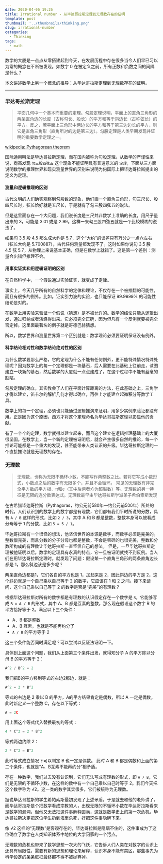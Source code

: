 ```yaml
---
date: 2020-04-06 19:26
title: Irrational number - 从毕达哥拉斯定理到无理数存在的证明
template: post
thumbnail: '../thumbnails/thinking.png'
slug: irrational-number
categories:
  - Thinking
tags:
  - math
---
```

数学的大厦是一点点从零搭建起到今天，在发展历程中存在很多当今人们早已习以为常的概念在不断被发现。如数字 0 在被定义之前，所有正数和负数之间的间隔是什么？

本文讲述数学上另一个概念的推导：从毕达哥拉斯定理到无理数存在的证明。

---

### 毕达哥拉斯定理

> 平面几何中一个基本而重要的定理。勾股定理说明，平面上的直角三角形的两条直角边的长度（古称勾长、股长）的平方和等于斜边长（古称弦长）的平方。反之，若平面上三角形中两边长的平方和等于第三边边长的平方，则它是直角三角形（直角所对的边是第三边）。勾股定理是人类早期发现并证明的重要数学定理之一。

<a target="_blank" href="https://en.wikipedia.org/wiki/Pythagorean_theorem">wikipedia: Pythagorean theorem</a>

国际通用叫法是毕达哥拉斯定理，而在国内被称为勾股定理。从数学的严谨性来说，商高发现 `勾三股四弦五` 这个现象不能证明具有普遍意义的 `定理`，下面从三方面说明数学的推理世界和现实测量世界的区别来说明为何国际上把毕达哥拉斯提出的定义为定理。

#### 测量和逻辑推理的区别

古代文明的人们确实观察到勾股数的现象，他们画一个直角三角形，勾三尺长、股四尺长时，弦长恰好就是五尺长，于是就有了勾三股四弦五的说法。

但是这里面存在一个大问题，我们说长度是三尺并非数学上准确的长度，用尺子量出来的 3，可能是 3.01 或是 2.99。这样一来勾三股四弦五就是一个比较模糊的说法了。

如果勾 3.5 股 4.5 那么弦大约是 5.7，这个“大约”的误差只有万分之一点六左右（弦长大约是 5.700887），古代任何测量都发现不了。这时如果你说勾 3.5 股 4.5 弦 5.7，从物理上来说基本正确，但是在数学上就错了。这是第一个差别：测量会出错但推理不会。

#### 用事实证实和用逻辑证明的区别

在自然科学中，一个假说通过实验证实，就变成了定律。

事实上，今天几乎所有的自然科学的定律和理论，不仅存在一个被推翻的可能性，而且有很多的例外。比如，证实引力波的实验，也只能保证 99.9999% 的可能性结论是对的。

在数学上用实验来验证一个假说（猜想）是不被允许的。数学的结论只能从逻辑出发，通过归纳或者演绎得出来。它必须完全正确，因为但凡有一个反例就要被完全否定掉。这里面最著名的例子就是哥德巴赫猜想。

所以，数学世界和测量世界第二个区别就是：数学理论必须要证明保证没有例外。

#### 科学结论相对性和数学结论绝对性的区别

为什么数学要那么严格，它的定理为什么不能有任何例外，更不能特殊情况特殊处理呢？因为数学上的每一个定理都是一块基石，后人需要在此基础上往前走，试图建立一块新的基石，然后数学的大厦就一点点建成了。在这个过程中不能有丝毫的缺陷。

勾股定理的确立，其实教会了人们在平面计算距离的方法，在此基础之上，三角学才得以建立，笛卡尔的解析几何才得以确立，再往上才能建立起微积分等数学工具。

数学上的每一个定理，必须也只能通过逻辑推演来证明，用多少实例来验证都没有用。正是因为这个原因，西方才将这个定理命名为毕达哥拉斯定理以彰显他的贡献。

有了一个个的定理，数学就得以建立起来，而且这个建立在逻辑推理基础上的大厦很坚固。在数学上，当一个新的定理被证明后，就会产生很多自然的推论，每一个推论可能都是一个重大的发现，甚至能带来人类认识的升级。毕达哥拉斯定理的一个直接推论就是无理数的存在。

### 无理数

> 无理数，也称为无限不循环小数，不能写作两整数之比。若将它写成小数形式，小数点之后的数字有无限多个，并且不会循环。 常见的无理数有非完全平方数的平方根、π和e（其中后两者均为超越数）等。无理数的另一特征是无限的连分数表达式。无理数最早由毕达哥拉斯学派弟子希伯索斯发现

在古希腊毕达哥拉斯（Pythagoras，约公元前580年—约公元前500年）所处的时代，人们认识到的数学上的数字都是有理数，它们都有我们平时所说的分数，具有 `A / B` 这样的形式，比如 `2 / 3`，其中 A 和 B 都是整数，整数本身可以被看成分母等于 1 的分数，比如 `5 = 5 / 1`。

毕达哥拉斯有一个很怪的想法，他坚信世界的本源是数字，而数字必须是完美的。整数很完美，而且分数的分子分母也都是整数，不会是零碎的也很完美，整数和分数所构成的有理数让毕达哥拉斯一直坚信自己的想法。
但是，一旦毕达哥拉斯定理被他证明以后，数学的定理具有永真的特点，它一旦被证明就找不到反例。当人们在用毕达哥拉斯定理时，就发现了问题：假设某一个直角三角形的两条直角边长都是 1，那么斜边该是多少呢？

两条直角边都是1，它们各自的平方也是 1，加起来是 2，因此斜边的平方是 2，这个斜边就是一个自己乘以自己等于 2 的数字，它应该在 1 和 2 之间。接下来请问，这个自己乘以自己等于 2 的数字是否是“完美”的有理数？

根据毕达哥拉斯对所有的数字都是有理数的认识假定存在一个数字是 `R`，它能够写成 `R = A / B` 的形式，其中 A、B 都是互素的整数，那么现在假设这个数字 R 的平方恰好等于 2。满足以下三个条件：

- A、B 都是整数
- A、B 互素，也就是不能再约分了
- `A / B` 的平方等于 2

这三个条件能否同时满足呢？可以尝试以反证法证明一下。

具体到上面这个问题，我们从上面第三个条件出发，就得知分子 A 的平方除以分母 B 的平方等于 2：

```js
A^2 / B^2 = 2
```

我们把B的平方移到等式的右边2那边，就是：

```js
A^2 = 2 * B^2
```

等式的右边是 2 乘以 B 的平方，A的平方结果肯定是偶数，所以 A 一定是偶数。此时新定义一个整数 C，存在以下等式：

```js
A = 2C
```

用上面这个等式代入替换最初的等式：

```js
4 * C^2 = 2 * B^2
```

等式两边约除 2：

```js
2 * C^2 = B^2
```

此时等式成立情况下可以判定 B 也一定是偶数。
此时 A 和 B 都是偶数和上面的第二个条件，也就是“A、B互素不能再约分”相矛盾。

存在一种数字，我们过去没有认识到，它们无法写成有理数的形式，即 `A / B`，它们是无限的不循环小数，在这样的数中有一个自己乘以自己时等于 2。我们今天把这个数字称为 √2。这一类的数字其实很多，它们被统称为无理数。

据说毕达哥拉斯的学生希帕索斯最初发现了上述矛盾，于是就去和他的老师讲了。而毕达哥拉斯是个把数学看成宗教的人，出现无限的不循环小数在毕达哥拉斯看来是数学的漏洞，但他又无法把这件事解释圆满，这就是数学史上的第一次危机。毕达哥拉斯决定把这位学生扔到海里杀死，好把这件事隐瞒下来。

像 √2 这样的“无理数”是客观存在的，毕达哥拉斯是隐瞒不住的，这件事成为了这位确立了数学在人类知识体系中地位的大学问家的一个污点。

无理数的危机也带来了数学思想一次大的飞跃，它告诉人们人类在对数字的认识上还具有局限性，需要有新的思想和理论来解释，认识本身不能有禁区，那些事先为科学设定的条条框框最终都不得不被抛弃掉。
